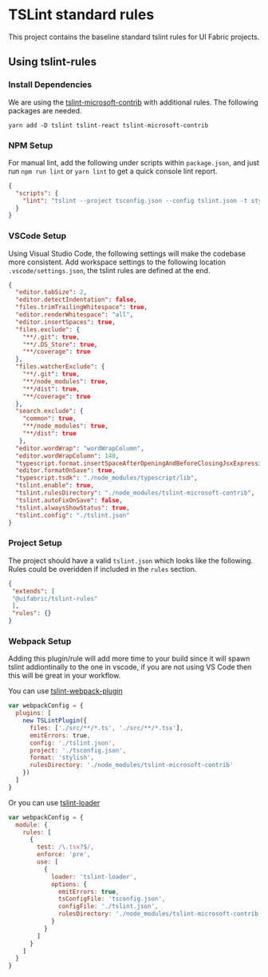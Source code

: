 # TSLint standard rules

This project contains the baseline standard tslint rules for UI Fabric projects.

## Using tslint-rules

### Install Dependencies
We are using the [tslint-microsoft-contrib](https://github.com/Microsoft/tslint-microsoft-contrib) with additional rules. The following packages are needed.
```
yarn add -D tslint tslint-react tslint-microsoft-contrib
```

### NPM Setup
For manual lint, add the following under scripts within `package.json`, and just run `npm run lint` or `yarn lint` to get a quick console lint report.

```json
{
  "scripts": {
    "lint": "tslint --project tsconfig.json --config tslint.json -t stylish -r node_modules/tslint-microsoft-contrib"
  }
}
```

### VSCode Setup
Using Visual Studio Code, the following settings will make the codebase more consistent. Add workspace settings to the following location `.vscode/settings.json`, the tslint rules are defined at the end.

```json
{
  "editor.tabSize": 2,
  "editor.detectIndentation": false,
  "files.trimTrailingWhitespace": true,
  "editor.renderWhitespace": "all",
  "editor.insertSpaces": true,
  "files.exclude": {
    "**/.git": true,
    "**/.DS_Store": true,
    "**/coverage": true
  },
  "files.watcherExclude": {
    "**/.git": true,
    "**/node_modules": true,
    "**/dist": true,
    "**/coverage": true
  },
  "search.exclude": {
    "common": true,
    "**/node_modules": true,
    "**/dist": true
   },
  "editor.wordWrap": "wordWrapColumn",
  "editor.wordWrapColumn": 140,
  "typescript.format.insertSpaceAfterOpeningAndBeforeClosingJsxExpressionBraces": false,
  "editor.formatOnSave": true,
  "typescript.tsdk": "./node_modules/typescript/lib",
  "tslint.enable": true,
  "tslint.rulesDirectory": "./node_modules/tslint-microsoft-contrib",
  "tslint.autoFixOnSave": false,
  "tslint.alwaysShowStatus": true,
  "tslint.config": "./tslint.json"
}
```

### Project Setup
The project should have a valid `tslint.json` which looks like the following. Rules could be overidden if included in the `rules` section.
```json
{
 "extends": [
 "@uifabric/tslint-rules"
 ],
 "rules": {}
}
```

### Webpack Setup
Adding this plugin/rule will add more time to your build since it will spawn tslint addiontinally to the one in vscode, if you are not using VS Code then this will be great in your workflow.

You can use [tslint-webpack-plugin](https://github.com/jrparish/tslint-webpack-plugin)

```js
var webpackConfig = {
  plugins: [
    new TSLintPlugin({
      files: ['./src/**/*.ts', './src/**/*.tsx'],
      emitErrors: true,
      config: './tslint.json',
      project: './tsconfig.json',
      format: 'stylish',
      rulesDirectory: './node_modules/tslint-microsoft-contrib'
    })
  ]
}
```

Or you can use [tslint-loader](https://github.com/wbuchwalter/tslint-loader)


```js
var webpackConfig = {
  module: {
    rules: [
      {
        test: /\.tsx?$/,
        enforce: 'pre',
        use: [
          {
            loader: 'tslint-loader',
            options: {
              emitErrors: true,
              tsConfigFile: 'tsconfig.json',
              configFile: './tslint.json',
              rulesDirectory: './node_modules/tslint-microsoft-contrib'
            }
          }
        ]
      }
    ]
  }
}
```